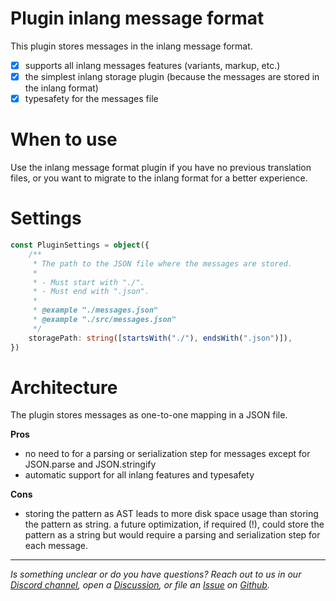 # Plugin inlang message format

This plugin stores messages in the inlang message format. 

- [x] supports all inlang messages features (variants, markup, etc.)
- [x] the simplest inlang storage plugin (because the messages are stored in the inlang format)
- [x] typesafety for the messages file

# When to use

Use the inlang message format plugin if you have no previous translation files, or you want to migrate to the inlang format for a better experience.

# Settings

```typescript
const PluginSettings = object({
	/**
	 * The path to the JSON file where the messages are stored.
	 *
	 * - Must start with "./".
	 * - Must end with ".json".
	 *
	 * @example "./messages.json"
	 * @example "./src/messages.json"
	 */
	storagePath: string([startsWith("./"), endsWith(".json")]),
})
```

# Architecture 

The plugin stores messages as one-to-one mapping in a JSON file. 

**Pros**

- no need to for a parsing or serialization step for messages except for JSON.parse and JSON.stringify
- automatic support for all inlang features and typesafety 

**Cons**

- storing the pattern as AST leads to more disk space usage than storing the pattern as string. a future optimization, if required (!), could store the pattern as a string but would require a parsing and serialization step for each message.

---

_Is something unclear or do you have questions? Reach out to us in our [Discord channel](https://discord.gg/9vUg7Rr), open a [Discussion](https://github.com/inlang/monorepo/discussions), or file an [Issue](https:github.com/inlang/monorepong/issues) on [Github](httpgithub.com/inlang/monorepolang)._
